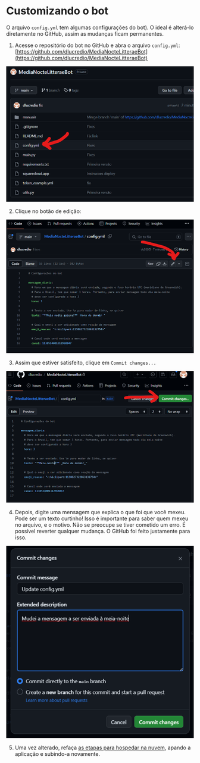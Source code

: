 # Customizando o bot

O arquivo `config.yml` tem algumas configurações do bot). O ideal é alterá-lo diretamente no GitHub, assim as mudanças ficam permanentes.

1. Acesse o repositório do bot no GitHub e abra o arquivo `config.yml`: [https://github.com/dlucredio/MediaNocteLitteraeBot](https://github.com/dlucredio/MediaNocteLitteraeBot)

![config](./imagens/config.png "Arquivo de configuração do bot")

2. Clique no botão de edição:

![configEdit](./imagens/configEdit.png "Editando arquivo de configuração do bot diretamente no GitHub")

3. Assim que estiver satisfeito, clique em `Commit changes...`

![configEdit2](./imagens/configEdit2.png "Confirmando alterações")

4. Depois, digite uma mensagem que explica o que foi que você mexeu. Pode ser um texto curtinho! Isso é importante para saber quem mexeu no arquivo, e o motivo. Não se preocupe se tiver cometido um erro. É possível reverter qualquer mudança. O GitHub foi feito justamente para isso.

![configEdit3](./imagens/configEdit3.png "Explicando as alterações")

5. Uma vez alterado, refaça [as etapas para hospedar na nuvem](./hospedandoNaNuvem.md), apando a aplicação e subindo-a novamente.


